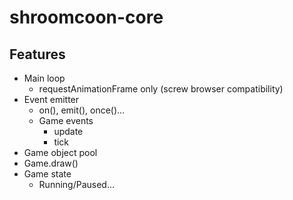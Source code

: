 # shroomcoon-core

## Features

* Main loop
  * requestAnimationFrame only (screw browser compatibility)
* Event emitter
  * on(), emit(), once()...
  * Game events
    * update
    * tick
* Game object pool
* Game.draw()
* Game state
  * Running/Paused...
